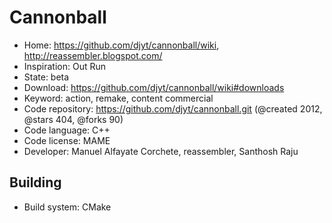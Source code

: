 # Cannonball

- Home: https://github.com/djyt/cannonball/wiki, http://reassembler.blogspot.com/
- Inspiration: Out Run
- State: beta
- Download: https://github.com/djyt/cannonball/wiki#downloads
- Keyword: action, remake, content commercial
- Code repository: https://github.com/djyt/cannonball.git (@created 2012, @stars 404, @forks 90)
- Code language: C++
- Code license: MAME
- Developer: Manuel Alfayate Corchete, reassembler, Santhosh Raju

## Building

- Build system: CMake

